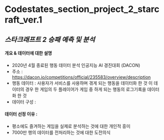 # Codestates_section_project_2_starcraft_ver.1
## _스타크래프트 2 승패 예측 및 분석_

#### 개요 & 데이터에 대한 설명
- 2020년 4월 종료된 행동 데이터 분석 인공지능 AI 경진대회 (DACON)
- 주소 : https://dacon.io/competitions/official/235583/overview/description
- 행동 데이터 : 사용자가 서비스를 사용하며 겪게 되는 행동을 데이터화 한 것 이 데이터의 경우 한 게임의 두 플레이어가 게임 중 하게 되는 행동의 로그기록을 데이터화 한 것
- 데이터 구성 : 


#### 데이터 선정 이유 :

- 평소에도 즐겨하는 게임을 실제로 분석하는 것에 대한 개인적 흥미
- 7000만 행의 데이터를 전처리하는 것에 대한 도전의식

